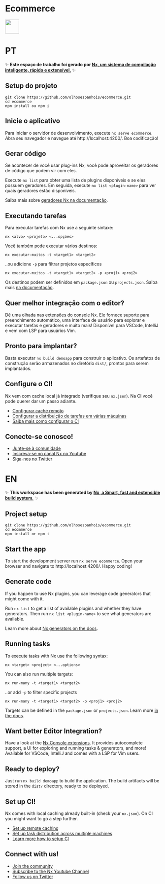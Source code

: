 # Ecommerce

<a alt="Nx logo" href="https://nx.dev" target="_blank" rel="noreferrer"><img src="https://raw.githubusercontent.com/nrwl/nx/master/images/nx-logo.png" width="45"></a>

# PT

✨ **Este espaço de trabalho foi gerado por [Nx, um sistema de compilação inteligente, rápido e extensível.](https://nx.dev)** ✨

## Setup do projeto

```
git clone https://github.com/olhosespanhois/ecommerce.git
cd ecommerce
npm install ou npm i

```

## Inicie o aplicativo

Para iniciar o servidor de desenvolvimento, execute `nx serve ecommerce`. Abra seu navegador e navegue até http://localhost:4200/. Boa codificação!


## Gerar código

Se acontecer de você usar plug-ins Nx, você pode aproveitar os geradores de código que podem vir com eles.

Execute `nx list` para obter uma lista de plugins disponíveis e se eles possuem geradores. Em seguida, execute `nx list <plugin-name>` para ver quais geradores estão disponíveis.

Saiba mais sobre [geradores Nx na documentação](https://nx.dev/plugin-features/use-code-generators).

## Executando tarefas

Para executar tarefas com Nx use a seguinte sintaxe:

```
nx <alvo> <projeto> <...opções>
```

Você também pode executar vários destinos:

```
nx executar-muitos -t <target1> <target2>
```

..ou adicione `-p` para filtrar projetos específicos

```
nx executar-muitos -t <target1> <target2> -p <proj1> <proj2>
```

Os destinos podem ser definidos em `package.json` ou `projects.json`. Saiba mais [na documentação](https://nx.dev/core-features/run-tasks).

## Quer melhor integração com o editor?

Dê uma olhada nas [extensões do console Nx](https://nx.dev/nx-console). Ele fornece suporte para preenchimento automático, uma interface de usuário para explorar e executar tarefas e geradores e muito mais! Disponível para VSCode, IntelliJ e vem com LSP para usuários Vim.

## Pronto para implantar?

Basta executar `nx build demoapp` para construir o aplicativo. Os artefatos de construção serão armazenados no diretório `dist/`, prontos para serem implantados.

## Configure o CI!

Nx vem com cache local já integrado (verifique seu `nx.json`). Na CI você pode querer dar um passo adiante.

- [Configurar cache remoto](https://nx.dev/core-features/share-your-cache)
- [Configurar a distribuição de tarefas em várias máquinas](https://nx.dev/core-features/distribute-task-execution)
- [Saiba mais como configurar o CI](https://nx.dev/recipes/ci)

## Conecte-se conosco!

- [Junte-se à comunidade](https://nx.dev/community)
- [Inscreva-se no canal Nx no Youtube](https://www.youtube.com/@nxdevtools)
- [Siga-nos no Twitter](https://twitter.com/nxdevtools)

# EN

✨ **This workspace has been generated by [Nx, a Smart, fast and extensible build system.](https://nx.dev)** ✨

## Project setup

```
git clone https://github.com/olhosespanhois/ecommerce.git
cd ecommerce
npm install or npm i

```

## Start the app

To start the development server run `nx serve ecommerce`. Open your browser and navigate to http://localhost:4200/. Happy coding!


## Generate code

If you happen to use Nx plugins, you can leverage code generators that might come with it.

Run `nx list` to get a list of available plugins and whether they have generators. Then run `nx list <plugin-name>` to see what generators are available.

Learn more about [Nx generators on the docs](https://nx.dev/plugin-features/use-code-generators).

## Running tasks

To execute tasks with Nx use the following syntax:

```
nx <target> <project> <...options>
```

You can also run multiple targets:

```
nx run-many -t <target1> <target2>
```

..or add `-p` to filter specific projects

```
nx run-many -t <target1> <target2> -p <proj1> <proj2>
```

Targets can be defined in the `package.json` or `projects.json`. Learn more [in the docs](https://nx.dev/core-features/run-tasks).

## Want better Editor Integration?

Have a look at the [Nx Console extensions](https://nx.dev/nx-console). It provides autocomplete support, a UI for exploring and running tasks & generators, and more! Available for VSCode, IntelliJ and comes with a LSP for Vim users.

## Ready to deploy?

Just run `nx build demoapp` to build the application. The build artifacts will be stored in the `dist/` directory, ready to be deployed.

## Set up CI!

Nx comes with local caching already built-in (check your `nx.json`). On CI you might want to go a step further.

- [Set up remote caching](https://nx.dev/core-features/share-your-cache)
- [Set up task distribution across multiple machines](https://nx.dev/core-features/distribute-task-execution)
- [Learn more how to setup CI](https://nx.dev/recipes/ci)

## Connect with us!

- [Join the community](https://nx.dev/community)
- [Subscribe to the Nx Youtube Channel](https://www.youtube.com/@nxdevtools)
- [Follow us on Twitter](https://twitter.com/nxdevtools)
